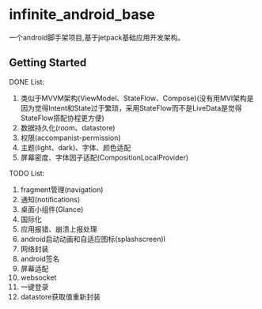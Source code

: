 # infinite_android_base

一个android脚手架项目,基于jetpack基础应用开发架构。

## Getting Started

DONE List:
1. 类似于MVVM架构(ViewModel、StateFlow、Compose)(没有用MVI架构是因为觉得Intent和State过于繁琐，采用StateFlow而不是LiveData是觉得StateFlow搭配协程更方便)
2. 数据持久化(room、datastore)
3. 权限(accompanist-permission)
4. 主题(light、dark)、字体、颜色适配
5. 屏幕密度、字体因子适配(CompositionLocalProvider)

TODO List:
1. fragment管理(navigation)
2. 通知(notifications)
3. 桌面小组件(Glance)
4. 国际化
5. 应用报错、崩溃上报处理
6. android启动动画和自适应图标(splashscreen)l
7. 网络封装
8. android签名
9. 屏幕适配
10. websocket
11. 一键登录
12. datastore获取值重新封装